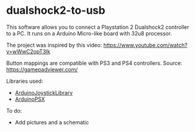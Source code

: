 # dualshock2-to-usb

This software allows you to connect a Playstation 2 Dualshock2 controller to a PC. It runs on a Arduino Micro-like board with 32u8 processor.

The project was inspired by this video:
https://www.youtube.com/watch?v=wWwC2opT3Ik

Button mappings are compatible with PS3 and PS4 controllers. Source:
https://gamepadviewer.com/

Libraries used:
- [ArduinoJoystickLibrary](https://github.com/MHeironimus/ArduinoJoystickLibrary)
- [ArduinoPSX](https://github.com/StarGate01/ArduinoPSX)

To do:
- Add pictures and a schematic

